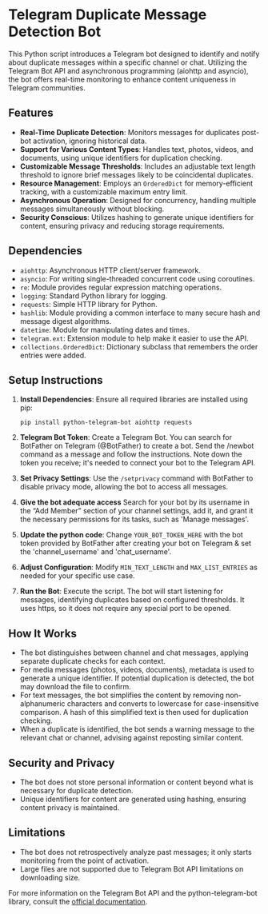 # Telegram Duplicate Message Detection Bot

This Python script introduces a Telegram bot designed to identify and notify about duplicate messages within a specific channel or chat. Utilizing the Telegram Bot API and asynchronous programming (aiohttp and asyncio), the bot offers real-time monitoring to enhance content uniqueness in Telegram communities.

## Features

- **Real-Time Duplicate Detection**: Monitors messages for duplicates post-bot activation, ignoring historical data.
- **Support for Various Content Types**: Handles text, photos, videos, and documents, using unique identifiers for duplication checking.
- **Customizable Message Thresholds**: Includes an adjustable text length threshold to ignore brief messages likely to be coincidental duplicates.
- **Resource Management**: Employs an `OrderedDict` for memory-efficient tracking, with a customizable maximum entry limit.
- **Asynchronous Operation**: Designed for concurrency, handling multiple messages simultaneously without blocking.
- **Security Conscious**: Utilizes hashing to generate unique identifiers for content, ensuring privacy and reducing storage requirements.

## Dependencies

- `aiohttp`: Asynchronous HTTP client/server framework.
- `asyncio`: For writing single-threaded concurrent code using coroutines.
- `re`: Module provides regular expression matching operations.
- `logging`: Standard Python library for logging.
- `requests`: Simple HTTP library for Python.
- `hashlib`: Module providing a common interface to many secure hash and message digest algorithms.
- `datetime`: Module for manipulating dates and times.
- `telegram.ext`: Extension module to help make it easier to use the API.
- `collections.OrderedDict`: Dictionary subclass that remembers the order entries were added.

## Setup Instructions

1. **Install Dependencies**: Ensure all required libraries are installed using pip:

    ```
    pip install python-telegram-bot aiohttp requests
    ```

2. **Telegram Bot Token**: Create a Telegram Bot. You can search for BotFather on Telegram (@BotFather) to create a bot. Send the /newbot command as a message and follow the instructions. Note down the token you receive; it's needed to connect your bot to the Telegram API.

3. **Set Privacy Settings**: Use the `/setprivacy` command with BotFather to disable privacy mode, allowing the bot to access all messages.

4. **Give the bot adequate access** Search for your bot by its username in the “Add Member” section of your channel settings, add it, and grant it the necessary permissions for its tasks, such as 'Manage messages'.

5. **Update the python code**: Change `YOUR_BOT_TOKEN_HERE` with the bot token provided by BotFather after creating your bot on Telegram & set the 'channel_username' and 'chat_username'. 

6. **Adjust Configuration**: Modify `MIN_TEXT_LENGTH` and `MAX_LIST_ENTRIES` as needed for your specific use case.

7. **Run the Bot**: Execute the script. The bot will start listening for messages, identifying duplicates based on configured thresholds. It uses https, so it does not require any special port to be opened.

## How It Works

- The bot distinguishes between channel and chat messages, applying separate duplicate checks for each context.
- For media messages (photos, videos, documents), metadata is used to generate a unique identifier. If potential duplication is detected, the bot may download the file to confirm.
- For text messages, the bot simplifies the content by removing non-alphanumeric characters and converts to lowercase for case-insensitive comparison. A hash of this simplified text is then used for duplication checking.
- When a duplicate is identified, the bot sends a warning message to the relevant chat or channel, advising against reposting similar content.

## Security and Privacy

- The bot does not store personal information or content beyond what is necessary for duplicate detection. 
- Unique identifiers for content are generated using hashing, ensuring content privacy is maintained.

## Limitations

- The bot does not retrospectively analyze past messages; it only starts monitoring from the point of activation.
- Large files are not supported due to Telegram Bot API limitations on downloading size.

For more information on the Telegram Bot API and the python-telegram-bot library, consult the [official documentation](https://docs.python-telegram-bot.org/).

